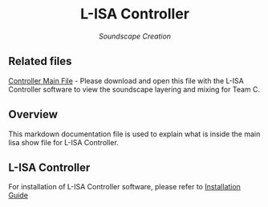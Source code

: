 <h1 align="center">
L-ISA Controller
</h1>

<p align="center">
<i align="center">Soundscape Creation</i>
</p>

## Related files

[Controller Main File](https://github.com/uselesskcid/EGL314-Project-S.O.N.I.C-Team-C-POC/blob/main/L-ISA/MAINFILE_POC_FINAL-copy.lisa) - Please download and open this file with the L-ISA Controller software to view the soundscape layering and mixing for Team C.

## Overview

This markdown documentation file is used to explain what is inside the main lisa show file for L-ISA Controller.

## L-ISA Controller
For installation of L-ISA Controller software, please refer to [Installation Guide](https://github.com/uselesskcid/EGL314-Project-S.O.N.I.C-Team-C-POC/blob/main/Documentation/InstallationGuide.md)
